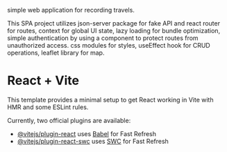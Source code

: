 simple web application for recording travels.

This SPA project utilizes json-server package for fake API and react router for routes, context for global UI state, lazy loading for bundle optimization, simple authentication by using a component to protect routes from unauthorized access. css modules for styles, useEffect hook for CRUD operations, leaflet library for map.




# React + Vite

This template provides a minimal setup to get React working in Vite with HMR and some ESLint rules.

Currently, two official plugins are available:

- [@vitejs/plugin-react](https://github.com/vitejs/vite-plugin-react/blob/main/packages/plugin-react/README.md) uses [Babel](https://babeljs.io/) for Fast Refresh
- [@vitejs/plugin-react-swc](https://github.com/vitejs/vite-plugin-react-swc) uses [SWC](https://swc.rs/) for Fast Refresh
